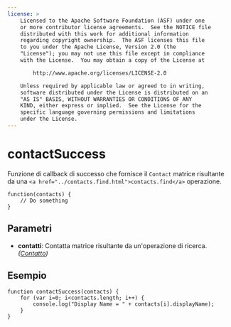 ```yaml
---
license: >
    Licensed to the Apache Software Foundation (ASF) under one
    or more contributor license agreements.  See the NOTICE file
    distributed with this work for additional information
    regarding copyright ownership.  The ASF licenses this file
    to you under the Apache License, Version 2.0 (the
    "License"); you may not use this file except in compliance
    with the License.  You may obtain a copy of the License at

        http://www.apache.org/licenses/LICENSE-2.0

    Unless required by applicable law or agreed to in writing,
    software distributed under the License is distributed on an
    "AS IS" BASIS, WITHOUT WARRANTIES OR CONDITIONS OF ANY
    KIND, either express or implied.  See the License for the
    specific language governing permissions and limitations
    under the License.
---
```


# contactSuccess

Funzione di callback di successo che fornisce il `Contact` matrice risultante da una `<a href="../contacts.find.html">contacts.find</a>` operazione.

    function(contacts) {
        // Do something
    }
    

## Parametri

*   **contatti**: Contatta matrice risultante da un'operazione di ricerca. *(<a href="../Contact/contact.html">Contatto</a>)*

## Esempio

    function contactSuccess(contacts) {
        for (var i=0; i<contacts.length; i++) {
            console.log("Display Name = " + contacts[i].displayName);
        }
    }